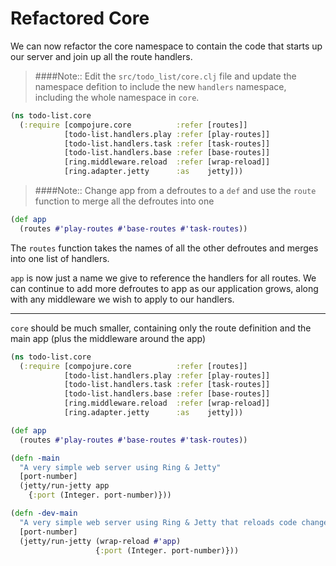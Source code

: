 # Refactored Core

We can now refactor the core namespace to contain the code that starts up our server and join up all the route handlers.

> ####Note:: Edit the `src/todo_list/core.clj` file and update the namespace defition to include the new `handlers` namespace, including the whole namespace in `core`.

```clojure
(ns todo-list.core
  (:require [compojure.core          :refer [routes]]
            [todo-list.handlers.play :refer [play-routes]]
            [todo-list.handlers.task :refer [task-routes]]
            [todo-list.handlers.base :refer [base-routes]]
            [ring.middleware.reload  :refer [wrap-reload]]
            [ring.adapter.jetty      :as    jetty]))
```

> ####Note:: Change app from a defroutes to a `def` and use the `route` function to merge all the defroutes into one

```clojure
(def app
  (routes #'play-routes #'base-routes #'task-routes))
```

The `routes` function takes the names of all the other defroutes and merges into one list of handlers.

`app` is now just a name we give to reference the handlers for all routes.  We can continue to add more defroutes to app as our application grows, along with any middleware we wish to apply to our handlers.

<hr />

`core` should be much smaller, containing only the route definition and the main app (plus the middleware around the app)



```clojure
(ns todo-list.core
  (:require [compojure.core          :refer [routes]]
            [todo-list.handlers.play :refer [play-routes]]
            [todo-list.handlers.task :refer [task-routes]]
            [todo-list.handlers.base :refer [base-routes]]
            [ring.middleware.reload  :refer [wrap-reload]]
            [ring.adapter.jetty      :as    jetty]))

(def app
  (routes #'play-routes #'base-routes #'task-routes))

(defn -main
  "A very simple web server using Ring & Jetty"
  [port-number]
  (jetty/run-jetty app
    {:port (Integer. port-number)}))

(defn -dev-main
  "A very simple web server using Ring & Jetty that reloads code changes via the development profile of Leiningen"
  [port-number]
  (jetty/run-jetty (wrap-reload #'app)
                   {:port (Integer. port-number)}))
```
